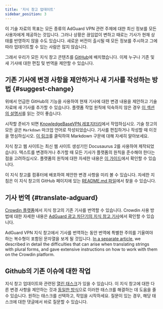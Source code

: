 ```yaml
---
title: '지식 창고 업데이트'
sidebar_position: 3
---
```


이 기술 자료의 목표는 모든 종류의 AdGuard VPN 관련 주제에 대한 최신 정보를 모든 사용자에게 제공하는 것입니다. 그러나 상황은 끊임없이 변하고 때로는 기사가 현재 상태를 반영하지 않을 수도 있습니다. 새로운 버전이 출시될 때 모든 정보를 주시하고 그에 따라 업데이트할 수 있는 사람은 많지 않습니다.

그래서 우리가 모든 지식 창고 콘텐츠를 [GitHub](https://github.com/AdguardTeam/KnowledgeBaseVPN)에 배치했습니다. 이제 누구나 기존 및 새 기사에 대한 편집 및 번역을 제안할 수 있습니다.

## 기존 기사에 변경 사항을 제안하거나 새 기사를 작성하는 방법 {#suggest-change}

위에서 언급한 GitHub의 기능을 사용하여 현재 기사에 대한 변경 내용을 제안하고 기술 자료에 새 기사를 추가할 수 있습니다. 플랫폼 작업 원칙에 익숙하지 않은 경우 [이 섹션의 설명서](https://docs.github.com/en)를 읽는 것이 좋습니다.

시작할 준비가 되면 [KnowledgeBaseVPN 레포지터리](https://github.com/AdguardTeam/KnowledgeBaseVPN)에서 작업하십시오. 기술 창고의 모든 글은 `Markdown` 마크업 언어로 작성되었습니다. 기사를 편집하거나 작성할 때 이것을 명심하십시오. [이 링크](https://docs.github.com/en/get-started/writing-on-github/getting-started-with-writing-and-formatting-on-github/basic-writing-and-formatting-syntax)를 클릭하여 Markdown 구문에 대해 자세히 알아보세요.

지식 창고 웹 사이트는 최신 웹 사이트 생성기인 Docusaurus 2를 사용하여 제작되었습니다. 텍스트를 변경하거나 추가할 때 모든 기사가 플랫폼의 원칙을 준수해야 한다는 점을 고려하십시오. 플랫폼의 원칙에 대한 자세한 내용은 [이 가이드](https://docusaurus.io/docs/category/guides)에서 확인할 수 있습니다.

이 지식 창고를 컴퓨터에 배포하여 제안한 변경 사항을 미리 볼 수 있습니다. 자세한 지침은 이 지식 창고의 GitHub 페이지에 있는 [README.md 파일](https://github.com/AdguardTeam/KnowledgeBaseVPN/blob/main/README.md)에서 찾을 수 있습니다.

## 기사 번역 {#translate-adguard}

[Crowdin 플랫폼](https://crowdin.com/project/adguard-vpn-knowledge-base)에서 지식 창고의 기존 기사를 번역할 수 있습니다. Crowdin 사용 방법에 대한 자세한 내용은 [AdGuard 광고 차단기의 지식 창고 기사](https://adguard.com/kb/miscellaneous/contribute/translate/program/)에서 확인할 수 있습니다.

AdGuard VPN 지식 창고에서 기사를 번역하는 동안 번역에 특별한 주의를 기울여야 하는 복수형이 포함된 문자열을 보게 될 것입니다. [In a separate article](https://adguard.com/kb/miscellaneous/contribute/translate/plural-forms/), we described in detail the difficulties that can arise when translating strings with plural forms, and gave extensive instructions on how to work with them on the Crowdin platform.

## Github의 기존 이슈에 대한 작업

지식 창고 업데이트와 관련된 [열린 태스크](https://github.com/AdguardTeam/KnowledgeBaseVPN/issues/)가 있을 수 있습니다. 이 지식 창고에 대한 다른 변경 사항을 제안하는 것과 [동일한 방식](#suggest-change)으로 이러한 태스크를 해결하는 데 도움을 줄 수 있습니다. 원하는 태스크를 선택하고, 작업을 시작하세요. 질문이 있는 경우, 해당 태스크에 대한 댓글에서 바로 질문할 수 있습니다.
